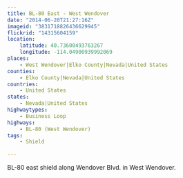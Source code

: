 ```yaml
---
title: BL-80 East - West Wendover
date: "2014-06-20T21:27:16Z"
imageid: "3831718826436629945"
flickrid: "14315604159"
location:
    latitude: 40.73600493763267
    longitude: -114.04900939992069
places:
    - West Wendover|Elko County|Nevada|United States
counties:
    - Elko County|Nevada|United States
countries:
    - United States
states:
    - Nevada|United States
highwaytypes:
    - Business Loop
highways:
    - BL-80 (West Wendover)
tags:
    - Shield

---
```

BL-80 east shield along Wendover Blvd. in West Wendover.